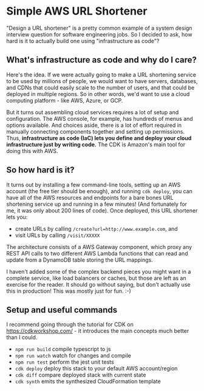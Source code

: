 # Simple AWS URL Shortener

"Design a URL shortener" is a pretty common example of a system design
interview question for software engineering jobs. So I decided to ask, how hard
is it to actually build one using "infrastructure as code"?

## What's infrastructure as code and why do I care?

Here's the idea. If we were actually going to make a URL shortening service
to be used by millions of people, we would want to have servers, databases,
and CDNs that could easily scale to the number of users, and that could be
deployed in multiple regions. So in other words, we'd want to use a cloud
computing platform - like AWS, Azure, or GCP.

But it turns out assembling cloud services requires a lot of setup and
configuration. The AWS console, for example, has hundreds of menus and options
available. And choices aside, there is a lot of effort required in
manually connecting components together and setting up permissions. Thus,
**infrastructure as code (IaC) lets you define and deploy your cloud
infrastructure just by writing code.** The CDK is Amazon's main tool for doing
this with AWS.

## So how hard is it?

It turns out by installing a few command-line tools, setting up an AWS account
(the free tier should be enough), and running `cdk deploy`, you can have all of
the AWS resources and endpoints for a bare bones URL shortening service up and
running in a few minutes! (And fortunately for me, it was only about 200 lines
of code). Once deployed, this URL shortener lets you:

* create URLs by calling `/create?url=http://www.example.com`, and
* visit URLs by calling `/visit/XXXXX`

The architecture consists of a AWS Gateway component, which proxy any REST API
calls to two different AWS Lambda functions that can read and update from a
DynamoDB table storing the URL mappings.

I haven't added some of the complex backend pieces you might want in a complete
service, like load balancers or caches, but those are left as an exercise for
the reader. It should go without saying, but don't actually use this in
production! This was mostly just for fun. :-)

## Setup and useful commands

I recommend going through the tutorial for CDK on <https://cdkworkshop.com/> -
it introduces the main concepts much better than I could.

* `npm run build`   compile typescript to js
* `npm run watch`   watch for changes and compile
* `npm run test`    perform the jest unit tests
* `cdk deploy`      deploy this stack to your default AWS account/region
* `cdk diff`        compare deployed stack with current state
* `cdk synth`       emits the synthesized CloudFormation template
